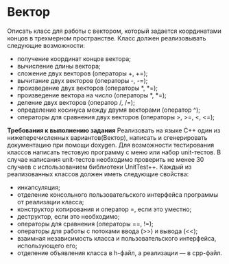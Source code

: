 # Вектор

Описать класс для работы с вектором, который задается координатами концов в трехмерном пространстве. Класс должен реализовывать следующие возможности:
- получение координат концов вектора;
- вычисление длины вектора;
- сложение двух векторов (операторы +, +=);
- вычитание двух векторов (операторы -, -=);
- произведение двух векторов (операторы *, *=);
- произведение вектора на число (операторы *, *=);
- деление двух векторов (оператор /, /=);
- определение косинуса между двумя векторами (оператор ^);
- операторы для сравнения двух векторов (операторы >, >=, <, <=);

**Требования к выполнению задания**
Реализовать на языке С++ один из нижеперечисленных вариантов(Вектор), написать и сгенерировать документацию при помощи doxygen. Для возможности тестирования классов написать тестовую программу с меню или набор unit-тестов. В случае написания unit-тестов необходимо проверить не менее 30 случаев с использованием библиотеки UnitTest++.
Каждый из реализованных классов должен иметь следующие свойства:
- инкапсуляция;
- отделение консольного пользовательского интерфейса программы от реализации класса;
- конструктор копирования и оператор =, если это уместно;
- деструктор, если это необходимо;
- операторы для сравнения (операторы ==, !=);
- операторы для работы с потоками ввода (>>) и вывода (<<);
- взаимная независимость класса и пользовательского интерфейса, использующего его;
- отделение объявления класса в h-файл, а реализации — в cpp-файл.

